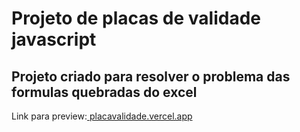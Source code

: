 <h1>Projeto de placas de validade javascript</h1>

<h2>Projeto criado para resolver o problema das formulas quebradas do excel</h2>

<p>Link para preview:<a href="placavalidade.vercel.app" > placavalidade.vercel.app </a></p>
